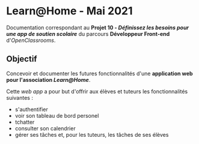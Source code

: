 # Learn@Home - Mai 2021

Documentation correspondant au **Projet 10 - _Définissez les besoins pour une app de soutien scolaire_** du parcours **Développeur Front-end** d'_OpenClassrooms_.

## Objectif

Concevoir et documenter les futures fonctionnalités d'une **application web pour l'association _Learn@Home_**.

Cette _web app_ a pour but d'offrir aux élèves et tuteurs les fonctionnalités suivantes :

- s'authentifier
- voir son tableau de bord personel
- tchatter
- consulter son calendrier
- gérer ses tâches et, pour les tuteurs, les tâches de ses élèves